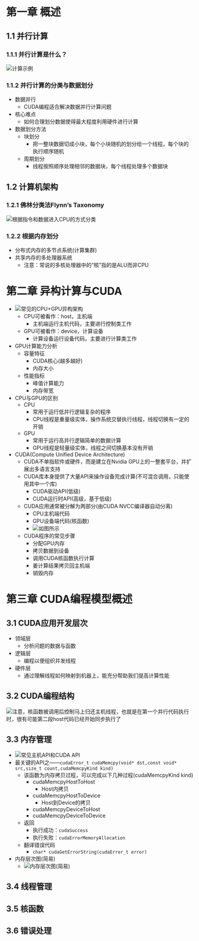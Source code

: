 # 第一章  概述
## 1.1  并行计算
### 1.1.1  并行计算是什么？
![计算示例](images/image-1.png)
### 1.1.2  并行计算的分类与数据划分
- 数据并行
  - CUDA编程适合解决数据并行计算问题
- 核心难点
  - 如何合理划分数据使得最大程度利用硬件进行计算
- 数据划分方法
  - 块划分
    - 把一整块数据切成小块，每个小块随机的划分给一个线程，每个块的执行顺序随机
  - 周期划分
    - 线程按照顺序处理相邻的数据块，每个线程处理多个数据块
## 1.2  计算机架构
### 1.2.1  佛林分类法Flynn’s Taxonomy
![根据指令和数据进入CPU的方式分类](images/image-2.png)
### 1.2.2  根据内存划分
- 分布式内存的多节点系统(计算集群)
- 共享内存的多处理器系统
  - 注意：常说的多核处理器中的“核”指的是ALU而非CPU
# 第二章  异构计算与CUDA
- ![常见的CPU+GPU异构架构](images/image-3.png)
  - CPU可被看作：host，主机端
    - 主机端运行主机代码，主要进行控制类工作
  - GPU可被看作：device，计算设备
    - 计算设备运行设备代码，主要进行计算类工作
- GPU计算能力分析
  - 容量特征
    - CUDA核心(越多越好)
    - 内存大小
  - 性能指标
    - 峰值计算能力
    - 内存带宽
- CPU与GPU的区别
  - CPU
    - 常用于运行低并行逻辑复杂的程序
    - CPU线程是重量级实体，操作系统交替执行线程，线程切换有一定的开销
  - GPU
    - 常用于运行高并行逻辑简单的数据计算
    - GPU线程是轻量级实体，线程之间切换基本没有开销
- CUDA(Compute Unified Device Architecture)
  - CUDA不单指软件或硬件，而是建立在Nvidia GPU上的一整套平台，并扩展出多语言支持
  - CUDA库本身提供了大量API来操作设备完成计算(不可混合调用，只能使用其中一个库)
    - CUDA驱动API(低级)
    - CUDA运行时API(高级，基于低级)
  - CUDA应用通常被分解为两部分(由CUDA NVCC编译器自动分离)
    - CPU主机端代码
    - GPU设备端代码(核函数)
    - ![如图所示](images/image-4.png)
  - CUDA程序的常见步骤
    - 分配GPU内存
    - 拷贝数据到设备
    - 调用CUDA核函数执行计算
    - 姜计算结果拷贝回主机端
    - 销毁内存
# 第三章  CUDA编程模型概述
## 3.1  CUDA应用开发层次
- 领域层
  - 分析问题的数据与函数
- 逻辑层
  - 编程以便组织并发线程
- 硬件层
  - 通过理解线程如何映射到机器上，能充分帮助我们提高计算性能
## 3.2  CUDA编程结构
![注意，核函数被调用后控制马上归还主机线程，也就是在第一个并行代码执行时，很有可能第二段host代码已经开始同步执行了](images/image-5.png)
## 3.3  内存管理
- ![常见主机API和CUDA API](images/image-6.png)
- 最关键的API之——`cudaError_t cudaMemcpy(void* dst,const void* src,size_t count,cudaMemcpyKind kind)`
  - 该函数为内存拷贝过程，可以完成以下几种过程(cudaMemcpyKind kind)
    - cudaMemcpyHostToHost
      - Host内拷贝
    - cudaMemcpyHostToDevice
      - Host到Device的拷贝
    - cudaMemcpyDeviceToHost
    - cudaMemcpyDeviceToDevice
  - 返回
    - 执行成功：`cudaSuccess`
    - 执行失败：`cudaErrorMemoryAllocation`
  - 翻译错误代码
    - `char* cudaGetErrorString(cudaError_t error)`
- 内存层次图(简易)
  - ![内存层次图(简易)](images/image-7.png)
## 3.4  线程管理
## 3.5  核函数
## 3.6  错误处理

